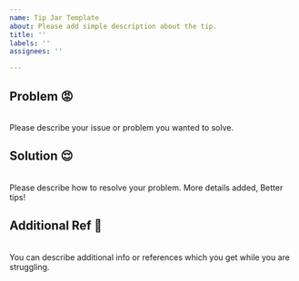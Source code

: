 ```yaml
---
name: Tip Jar Template
about: Please add simple description about the tip.
title: ''
labels: ''
assignees: ''

---
```


## Problem :rage:

<br>
Please describe your issue or problem you wanted to solve.
<br>

## Solution :relieved:

<br>
Please describe how to resolve your problem.  
More details added, Better tips!  
<br>

## Additional Ref :book:

<br>
You can describe additional info or references which you get while you are struggling. 
<br>

